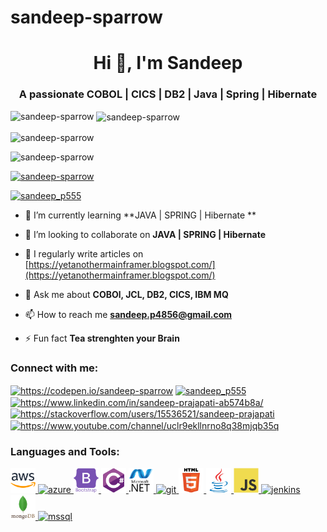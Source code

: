 # sandeep-sparrow
<h1 align="center">Hi 👋, I'm Sandeep</h1>
<h3 align="center">A passionate COBOL | CICS | DB2 | Java | Spring | Hibernate </h3>

<p><img align="left" src="https://github-readme-stats.vercel.app/api/top-langs?username=sandeep-sparrow&show_icons=true&locale=en&layout=compact" alt="sandeep-sparrow" /></p>

<p>&nbsp;<img align="center" src="https://github-readme-stats.vercel.app/api?username=sandeep-sparrow&show_icons=true&locale=en" alt="sandeep-sparrow" /></p>

<p><img align="center" src="https://github-readme-streak-stats.herokuapp.com/?user=sandeep-sparrow&" alt="sandeep-sparrow" /></p>

<p align="left"> <img src="https://komarev.com/ghpvc/?username=sandeep-sparrow&label=Profile%20views&color=0e75b6&style=flat" alt="sandeep-sparrow" /> </p>

<p align="left"> <a href="https://github.com/ryo-ma/github-profile-trophy"><img src="https://github-profile-trophy.vercel.app/?username=sandeep-sparrow" alt="sandeep-sparrow" /></a> </p>

<p align="left"> <a href="https://twitter.com/sandeep_p555" target="blank"><img src="https://img.shields.io/twitter/follow/sandeep_p555?logo=twitter&style=for-the-badge" alt="sandeep_p555" /></a> </p>

- 🌱 I’m currently learning **JAVA | SPRING | Hibernate **

- 👯 I’m looking to collaborate on **JAVA | SPRING | Hibernate**

- 📝 I regularly write articles on [https://yetanothermainframer.blogspot.com/](https://yetanothermainframer.blogspot.com/)

- 💬 Ask me about **COBOl, JCL, DB2, CICS, IBM MQ**

- 📫 How to reach me **sandeep.p4856@gmail.com**

- ⚡ Fun fact **Tea strenghten your Brain**

<h3 align="left">Connect with me:</h3>
<p align="left">
<a href="https://codepen.io/https://codepen.io/sandeep-sparrow" target="blank"><img align="center" src="https://raw.githubusercontent.com/rahuldkjain/github-profile-readme-generator/master/src/images/icons/Social/codepen.svg" alt="https://codepen.io/sandeep-sparrow" height="30" width="40" /></a>
<a href="https://twitter.com/sandeep_p555" target="blank"><img align="center" src="https://raw.githubusercontent.com/rahuldkjain/github-profile-readme-generator/master/src/images/icons/Social/twitter.svg" alt="sandeep_p555" height="30" width="40" /></a>
<a href="https://linkedin.com/in/https://www.linkedin.com/in/sandeep-prajapati-ab574b8a/" target="blank"><img align="center" src="https://raw.githubusercontent.com/rahuldkjain/github-profile-readme-generator/master/src/images/icons/Social/linked-in-alt.svg" alt="https://www.linkedin.com/in/sandeep-prajapati-ab574b8a/" height="30" width="40" /></a>
<a href="https://stackoverflow.com/users/https://stackoverflow.com/users/15536521/sandeep-prajapati" target="blank"><img align="center" src="https://raw.githubusercontent.com/rahuldkjain/github-profile-readme-generator/master/src/images/icons/Social/stack-overflow.svg" alt="https://stackoverflow.com/users/15536521/sandeep-prajapati" height="30" width="40" /></a>
<a href="https://www.youtube.com/c/https://www.youtube.com/channel/uclr9ekllnrno8q38mjqb35q" target="blank"><img align="center" src="https://raw.githubusercontent.com/rahuldkjain/github-profile-readme-generator/master/src/images/icons/Social/youtube.svg" alt="https://www.youtube.com/channel/uclr9ekllnrno8q38mjqb35q" height="30" width="40" /></a>
</p>

<h3 align="left">Languages and Tools:</h3>
<p align="left"> <a href="https://aws.amazon.com" target="_blank"> 
<img src="https://raw.githubusercontent.com/devicons/devicon/master/icons/amazonwebservices/amazonwebservices-original-wordmark.svg" alt="aws" width="40" height="40"/> </a> <a href="https://azure.microsoft.com/en-in/" target="_blank"> 
<img src="https://www.vectorlogo.zone/logos/microsoft_azure/microsoft_azure-icon.svg" alt="azure" width="40" height="40"/> </a> <a href="https://getbootstrap.com" target="_blank"> 
<img src="https://raw.githubusercontent.com/devicons/devicon/master/icons/bootstrap/bootstrap-plain-wordmark.svg" alt="bootstrap" width="40" height="40"/> </a> <a href="https://www.w3schools.com/cs/" target="_blank"> 
<img src="https://raw.githubusercontent.com/devicons/devicon/master/icons/csharp/csharp-original.svg" alt="csharp" width="40" height="40"/> </a> <a href="https://www.w3schools.com/css/" target="_blank"> 
<img src="https://raw.githubusercontent.com/devicons/devicon/master/icons/dot-net/dot-net-original-wordmark.svg" alt="dotnet" width="40" height="40"/> </a> <a href="https://git-scm.com/" target="_blank"> 
<img src="https://www.vectorlogo.zone/logos/git-scm/git-scm-icon.svg" alt="git" width="40" height="40"/> </a> <a href="https://www.w3.org/html/" target="_blank"> <img src="https://raw.githubusercontent.com/devicons/devicon/master/icons/html5/html5-original-wordmark.svg" alt="html5" width="40" height="40"/> </a> <a href="https://www.java.com" target="_blank"> 
<img src="https://raw.githubusercontent.com/devicons/devicon/master/icons/java/java-original.svg" alt="java" width="40" height="40"/> </a> <a href="https://developer.mozilla.org/en-US/docs/Web/JavaScript" target="_blank"> 
<img src="https://raw.githubusercontent.com/devicons/devicon/master/icons/javascript/javascript-original.svg" alt="javascript" width="40" height="40"/> </a> <a href="https://www.jenkins.io" target="_blank"> 
<img src="https://www.vectorlogo.zone/logos/jenkins/jenkins-icon.svg" alt="jenkins" width="40" height="40"/> </a> <a href="https://www.mongodb.com/" target="_blank"> 
<img src="https://raw.githubusercontent.com/devicons/devicon/master/icons/mongodb/mongodb-original-wordmark.svg" alt="mongodb" width="40" height="40"/> </a> <a href="https://www.microsoft.com/en-us/sql-server" target="_blank"> 
<img src="https://www.svgrepo.com/show/303229/microsoft-sql-server-logo.svg" alt="mssql" width="40" height="40"/> </a> <a href="https://nodejs.org" target="_blank"> 
